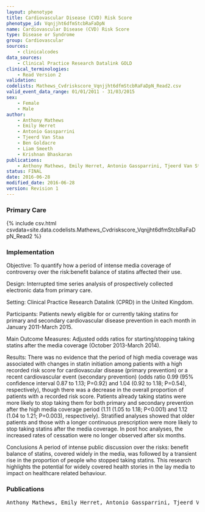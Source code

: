 ```yaml
---
layout: phenotype
title: Cardiovascular Disease (CVD) Risk Score
phenotype_id: Vqnjjht6dfmStcbRaFaDpN
name: Cardiovascular Disease (CVD) Risk Score
type: Disease or Syndrome
group: Cardiovascular
sources: 
    - clinicalcodes
data_sources:
    - Clinical Practice Research Datalink GOLD
clinical_terminologies:
    - Read Version 2
validation:
codelists: Mathews_Cvdriskscore_Vqnjjht6dfmStcbRaFaDpN_Read2.csv
valid_event_data_range: 01/01/2011 - 31/03/2015
sex:
    - Female
    - Male
author:
    - Anthony Mathews
    - Emily Herret
    - Antonio Gassparrini
    - Tjeerd Van Staa
    - Ben Goldacre
    - Liam Smeeth
    - Krishnan Bhaskaran       
publications:
    - Anthony Mathews, Emily Herret, Antonio Gassparrini, Tjeerd Van Staa, Ben Goldacre, Liam Smeeth, Krishnan Bhaskaran, Impact of statin related media coverage on use of statins interrupted time series analysis with UK primary care data. BMJ, 353(i3283),2016.
status: FINAL
date: 2016-06-28
modified_date: 2016-06-28
version: Revision 1
---
```


### Primary Care

{% include csv.html csvdata=site.data.codelists.Mathews_Cvdriskscore_Vqnjjht6dfmStcbRaFaDpN_Read2 %}

### Implementation

Objective:
To quantify how a period of intense media coverage of
controversy over the risk:benefit balance of statins
affected their use.

Design:
Interrupted time series analysis of prospectively
collected electronic data from primary care.

Setting:
Clinical Practice Research Datalink (CPRD) in the
United Kingdom.

Participants:
Patients newly eligible for or currently taking statins for
primary and secondary cardiovascular disease
prevention in each month in January 2011-March 2015.

Main Outcome Measures:
Adjusted odds ratios for starting/stopping taking statins
after the media coverage (October 2013-March 2014).

Results:
There was no evidence that the period of high media
coverage was associated with changes in statin
initiation among patients with a high recorded risk
score for cardiovascular disease (primary prevention)
or a recent cardiovascular event (secondary prevention)
(odds ratio 0.99 (95% confidence interval 0.87 to 1.13;
P=0.92) and 1.04 (0.92 to 1.18; P=0.54), respectively),
though there was a decrease in the overall proportion
of patients with a recorded risk score. Patients already
taking statins were more likely to stop taking them for
both primary and secondary prevention after the high
media coverage period (1.11 (1.05 to 1.18; P<0.001) and
1.12 (1.04 to 1.21; P=0.003), respectively). Stratified analyses showed that older patients and those with a
longer continuous prescription were more likely to stop
taking statins after the media coverage. In post hoc
analyses, the increased rates of cessation were no
longer observed after six months.

Conclusions
A period of intense public discussion over the risks:
benefit balance of statins, covered widely in the media,
was followed by a transient rise in the proportion of people
who stopped taking statins. This research highlights the
potential for widely covered health stories in the lay
media to impact on healthcare related behaviour.
### Publications

<pre>
Anthony Mathews, Emily Herret, Antonio Gassparrini, Tjeerd Van Staa, Ben Goldacre, Liam Smeeth, Krishnan Bhaskaran, Impact of statin related media coverage on use of statins interrupted time series analysis with UK primary care data. BMJ, 353(i3283),2016.
</pre>
